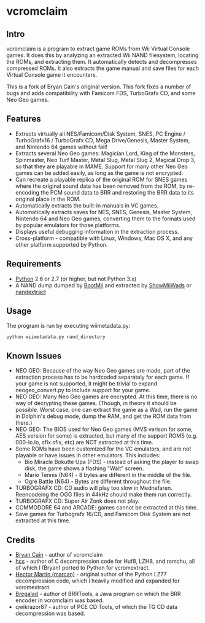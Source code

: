 vcromclaim
==========

Intro
-----
vcromclaim is a program to extract game ROMs from Wii Virtual Console games. 
It does this by analyzing an extracted Wii NAND filesystem, locating the ROMs, 
and extracting them.  It automatically detects and decompresses compressed ROMs.
It also extracts the game manual and save files for each Virtual Console game 
it encounters.

This is a fork of Bryan Cain's original version. This fork fixes a number of
bugs and adds compatibility with Famicom FDS, TurboGrafx CD, and some Neo Geo
games. 

Features
--------
* Extracts virtually all NES/Famicom/Disk System, SNES, PC Engine /
  TurboGrafx16 / TurboGrafx CD, Mega Drive/Genesis, Master System, and
  Nintendo 64 games without fail!
* Extracts several Neo Geo games: Magician Lord, King of the Monsters,
  Spinmaster, Neo Turf Master, Metal Slug, Metal Slug 2, Magical Drop 3, so that
  they are playable in MAME. Support for many other Neo Geo games can be added
  easily, as long as the game is not encrypted.
* Can recreate a playable replica of the original ROM for SNES games where the 
  original sound data has been removed from the ROM, by re-encoding the PCM 
  sound data to BRR and restoring the BRR data to its original place in the ROM.
* Automatically extracts the built-in manuals in VC games.
* Automatically extracts saves for NES, SNES, Genesis, Master System,
  Nintendo 64 and Neo Geo games, converting them to the formats used by popular
  emulators for those platforms.
* Displays useful debugging information in the extraction process.
* Cross-platform - compatible with Linux, Windows, Mac OS X, and any other 
  platform supported by Python.

Requirements
------------
* [Python](http://python.org) 2.6 or 2.7 (or higher, but not Python 3.x)
* A NAND dump dumped by [BootMii](http://bootmii.org) and extracted by 
  [ShowMiiWads](http://code.google.com/p/showmiiwads) or [nandextract](http://github.com/Plombo/showmiiwads)

Usage
-----
The program is run by executing wiimetadata.py:  

    python wiimetadata.py nand_directory

Known Issues
------------
* NEO GEO: Because of the way Neo Geo games are made, part of the extraction
  process has to be hardcoded separately for each game. If your game is not
  supported, it might be trivial to expand neogeo_convert.py to include support
  for your game.
* NEO GEO: Many Neo Geo games are encrypted. At this time, there is no way of
  decrypting these games. (Though, in theory it should be possible. Worst case,
  one can extract the game as a Wad, run the game in Dolphin's debug mode, dump
  the RAM, and get the ROM data from there.)
* NEO GEO: The BIOS used for Neo Geo games (MVS verison for some, AES version
  for some) is extracted, but many of the support ROMS (e.g. 000-lo.lo,
  sfix.sfix, etc) are NOT extracted at this time.
* Some ROMs have been customized for the VC emulators, and are not playable or
  have issues in other emulators. This includes:
  * Bio Miracle Bokutte Upa (FDS) - instead of asking the player to swap disk,
    the game shows a flashing "Wait" screen.
  * Mario Tennis (N64) - 8 bytes are different in the middle of the file.
  * Ogre Battle (N64) - Bytes are different throughout the file.
* TURBOGRAFX CD: CD audio will play too slow in Mednefaren. Reencodeing the OGG
  files in 44kHz should make them run correctly.
* TURBOGRAFX CD: Super Air Zonk does not play.
* COMMODORE 64 and ARCADE: games cannot be extracted at this time.
* Save games for Turbografx 16/CD, and Famicom Disk System are not extracted at
  this time.

Credits
-------
* [Bryan Cain](https://github.com/Plombo) - author of vcromclaim
* [hcs](http://hcs64.com) - author of C decompression code for Huf8, LZH8, and 
  romchu, all of which I (Bryan) ported to Python for vcromextract.
* [Hector Martin (marcan)](http://marcansoft.com/blog) - original author of the 
  Python LZ77 decompression code, which I heavily modified and expanded for 
  vcromextract.
* [Bregalad](http://www.romhacking.net/community/1067) - author of BRRTools, 
  a Java program on which the BRR encoder in vcromclaim was based.
* qwikrazor87 - author of PCE CD Tools, of which the TG CD data decompression
  was based.



